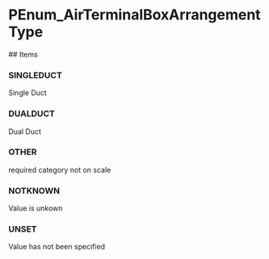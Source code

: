 # PEnum_AirTerminalBoxArrangementType

<!-- end of definition -->## Items

### SINGLEDUCT
Single Duct

### DUALDUCT
Dual Duct

### OTHER
required category not on scale

### NOTKNOWN
Value is unkown

### UNSET
Value has not been specified
